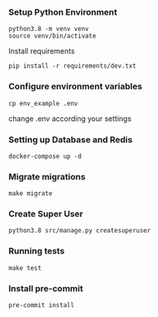 ### Setup Python Environment
```shell
python3.8 -m venv venv
source venv/bin/activate
```

Install requirements
```shell
pip install -r requirements/dev.txt
```

### Configure environment variables
```shell
cp env_example .env
```
change .env according your settings

### Setting up Database and Redis
```shell
docker-compose up -d
```

### Migrate migrations
```shell
make migrate
```

### Create Super User
```shell
python3.8 src/manage.py createsuperuser
```

### Running tests
```shell
make test
```

### Install pre-commit
```shell
pre-commit install
```
